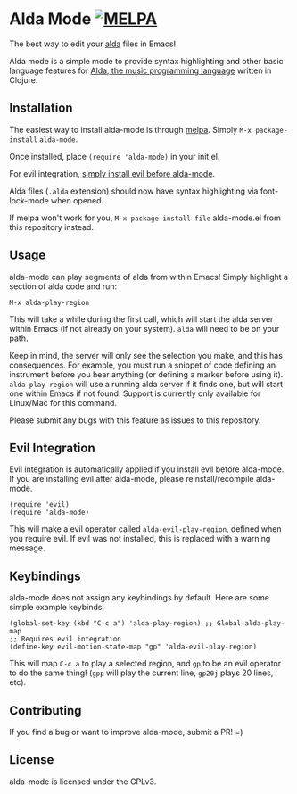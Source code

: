 # Alda Mode [![MELPA](http://melpa.org/packages/alda-mode-badge.svg)](http://melpa.org/#/alda-mode)

The best way to edit your [alda](https://github.com/alda-lang/alda) files in Emacs!

Alda mode is a simple mode to provide syntax highlighting and other basic language features for [Alda, the music programming language](https://github.com/alda-lang/alda) written in Clojure.

## Installation

The easiest way to install alda-mode is through [melpa](http://melpa.org/#/getting-started). Simply `M-x package-install` `alda-mode`.

Once installed, place `(require 'alda-mode)` in your init.el.

For evil integration, [simply install evil before alda-mode](https://github.com/jgkamat/alda-mode#evil-integration).

Alda files (`.alda` extension) should now have syntax highlighting via font-lock-mode when opened.

If melpa won't work for you, `M-x package-install-file` alda-mode.el from this repository instead.

## Usage

alda-mode can play segments of alda from within Emacs! Simply highlight a section of alda code and run:

`M-x alda-play-region`

This will take a while during the first call, which will start the alda server within Emacs (if not already on your system). `alda` will need to be on your path.

Keep in mind, the server will only see the selection you make, and this has consequences. For example, you must run a snippet of code defining an instrument before you hear anything (or defining a marker before using it). `alda-play-region` will use a running alda server if it finds one, but will start one within Emacs if not found. Support is currently only available for Linux/Mac for this command.

Please submit any bugs with this feature as issues to this repository.

## Evil Integration

Evil integration is automatically applied if you install evil before alda-mode. If you are installing evil after alda-mode, please reinstall/recompile alda-mode.

```
(require 'evil)
(require 'alda-mode)
```

This will make a evil operator called `alda-evil-play-region`, defined when you require evil. If evil was not installed, this is replaced with a warning message.

## Keybindings

alda-mode does not assign any keybindings by default. Here are some simple example keybinds:

```
(global-set-key (kbd "C-c a") 'alda-play-region) ;; Global alda-play-map
;; Requires evil integration
(define-key evil-motion-state-map "gp" 'alda-evil-play-region)

```

This will map `C-c a` to play a selected region, and `gp` to be an evil operator to do the same thing! (`gpp` will play the current line, `gp20j` plays 20 lines, etc).

## Contributing

If you find a bug or want to improve alda-mode, submit a PR! =)

## License

alda-mode is licensed under the GPLv3.
